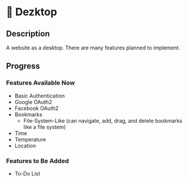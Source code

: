 # 🚀 Dezktop

## Description
A website as a desktop. There are many features planned to implement.

## Progress
### Features Available Now
- Basic Authentication
- Google OAuth2
- Facebook OAuth2
- Bookmarks
  - File-System-Like (can navigate, add, drag, and delete bookmarks like a file system)
- Time
- Temperature
- Location
### Features to Be Added
- To-Do List
